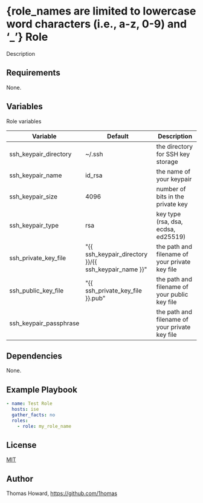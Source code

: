 # {role_names are limited to lowercase word characters (i.e., a-z, 0-9) and ‘_’} Role

Description

## Requirements

None.

## Variables

Role variables

| Variable | Default | Description |
| -------- | ------- | ----------- |
| ssh_keypair_directory | ~/.ssh | the directory for SSH key storage |
| ssh_keypair_name | id_rsa | the name of your keypair |
| ssh_keypair_size | 4096 | number of bits in the private key |
| ssh_keypair_type | rsa | key type (rsa, dsa, ecdsa, ed25519) |
| ssh_private_key_file | "{{ ssh_keypair_directory }}/{{ ssh_keypair_name }}" | the path and filename of your private key file |
| ssh_public_key_file | "{{ ssh_private_key_file }}.pub" | the path and filename of your public key file |
| ssh_keypair_passphrase |  | the path and filename of your private key file |

## Dependencies

None.

## Example Playbook

```yaml
- name: Test Role
  hosts: ise
  gather_facts: no
  roles:
    - role: my_role_name
```

## License

[MIT](https://mit-license.org/)

## Author

Thomas Howard, <https://github.com/1homas>
